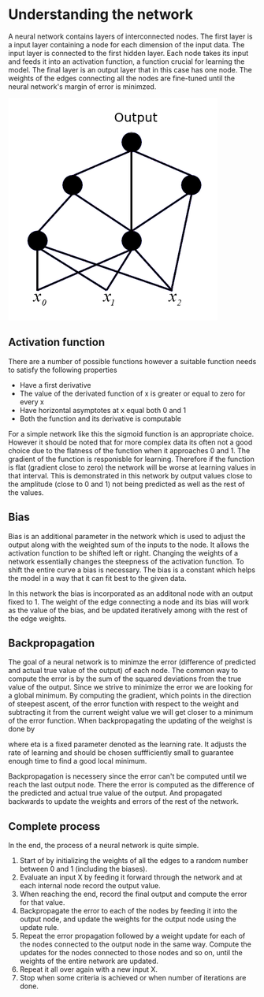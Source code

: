 # Understanding the network

A neural network contains layers of interconnected nodes. The first layer is a input layer containing a node for each dimension of the input data. The input layer is connected to the first hidden layer. Each node takes its input and feeds it into an activation function, a function crucial for learning the model. The final layer is an output layer that in this case has one node. The weights of the edges connecting all the nodes are fine-tuned until the neural network's margin of error is minimzed.

![Neural Network](https://github.com/alintulu/NeuralNetwork/blob/master/documentation/images/network_structure.png)

## Activation function

There are a number of possible functions however a suitable function needs to satisfy the following properties

  * Have a first derivative
  * The value of the derivated function of x is greater or equal to zero for every x
  * Have horizontal asymptotes at x equal both 0 and 1
  * Both the function and its derivative is computable

For a simple network like this the sigmoid function is an appropriate choice. However it should be noted that for more complex data its often not a good choice due to the flatness of the function when it approaches 0 and 1. The gradient of the function is responisble for learning. Therefore if the function is flat (gradient close to zero) the network will be worse at learning values in that interval. This is demonstrated in this network by output values close to the amplitude (close to 0 and 1) not being predicted as well as the rest of the values.

## Bias

Bias is an additional parameter in the network which is used to adjust the output along with the weighted sum of the inputs to the node. It allows the activation function to be shifted left or right. Changing the weights of a network essentially changes the steepness of the activation function. To shift the entire curve a bias is necessary. The bias is a constant which helps the model in a way that it can fit best to the given data.

In this network the bias is incorporated as an additonal node with an output fixed to 1. The weight of the edge connecting a node and its bias will work as the value of the bias, and be updated iteratively among with the rest of the edge weights.

## Backpropagation

The goal of a neural network is to minimze the error (difference of predicted and actual true value of the output) of each node. The common way to compute the error is by the sum of the squared deviations from the true value of the output. Since we strive to minimize the error we are looking for a global minimum. By computing the gradient, which points in the direction of steepest ascent, of the error function with respect to the weight and subtracting it from the current weight value we will get closer to a minimum of the error function. When backpropagating the updating of the weighst is done by

where eta is a fixed parameter denoted as the learning rate. It adjusts the rate of learning and should be chosen suffficiently small to guarantee enough time to find a good local minimum.

Backpropagation is necessery since the error can't be computed until we reach the last output node. There the error is computed as the difference of the predicted and actual true value of the output. And propagated backwards to update the weights and errors of the rest of the network.

## Complete process

In the end, the process of a neural network is quite simple.

  1. Start of by initializing the weights of all the edges to a random number between 0 and 1 (including the biases).
  2. Evaluate an input X by feeding it forward through the network and at each internal node record the output value.
  3. When reaching the end, record the final output and compute the error for that value.
  4. Backpropagate the error to each of the nodes by feeding it into the output node, and update the weights for the output node using the update rule.
  5.  Repeat the error propagation followed by a weight update for each of the nodes connected to the output node in the same way. Compute the updates for the nodes connected to those nodes and so on, until the weights of the entire network are updated.
  6. Repeat it all over again with a new input X.
  7. Stop when some criteria is achieved or when number of iterations are done.











